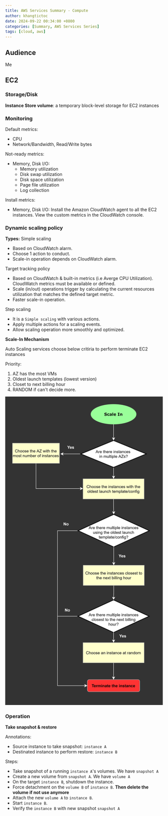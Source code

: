 ```yaml
---
title: AWS Services Summary - Compute
author: khangtictoc
date: 2024-09-22 00:34:00 +0800
categories: [Summary, AWS Services Series]
tags: [cloud, aws]
---
```


## Audience

Me

## EC2

### Storage/Disk

**Instance Store volume**: a temporary block-level storage for EC2 instances

### Monitoring

Default metrics:
- CPU
- Network/Bandwidth, Read/Write bytes

Not-ready metrics:
- Memory, Disk I/O:
  - Memory utilization
  - Disk swap utilization
  - Disk space utilization
  - Page file utilization
  - Log collection

Install metrics:
- Memory, Disk I/O: Install the Amazon CloudWatch agent to all the EC2 instances. View the custom metrics in the CloudWatch console.

### Dynamic scaling policy

**Types:**
Simple scaling
- Based on CloudWatch alarm.
- Choose 1 action to conduct.
- Scale-in operation depends on CloudWatch alarm.

Target tracking policy
- Based on CloudWatch & built-in metrics (i.e Averge CPU Utilization). CloudWatch metrics must be available or defined. 
- Scale (in/out) operations trigger by calculating the current resources utilization that matches the defined target metric.
- Faster scale-in operation.

Step scaling
- It is a `Simple scaling` with various actions.
- Apply multiple actions for a scaling events.
- Allow scaling operation more smoothly and optimized.

**Scale-In Mechanism**

Auto Scaling services choose below critiria to perform terminate EC2 instances

Priority:
1. AZ has the most VMs
2. Oldest launch templates (lowest version)
3. Closet to next billing hour
4. RANDOM if can't decide more.

![Scale-In Mechanism](assets/img/2025/aws/services-series/ASG-default-policy-evaluation-flowchart.png)


### Operation

**Take snapshot & restore**

Annotations:
- Source instance to take snapshot: `instance A`
- Destinated instance to perform restore: `instance B`

Steps:
- Take snapshot of a running `instance A`'s volumes. We have `snapshot A`
- Create a new volume from `snapshot A`. We have `volume A`
- On the target `instance B`, shutdown the instance.
- Force detachment on the `volume B` of `instance B`. **Then delete the volume if not use anymore**
- Attach the new `volume A` to `instance B`.
- Start `instance B`.
- Verify the `instance B` with new snapshot `snapshot A`




